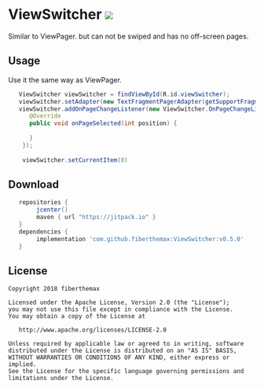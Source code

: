 # ViewSwitcher [![](https://jitpack.io/v/fiberthemax/ViewSwitcher.svg)](https://jitpack.io/#fiberthemax/ViewSwitcher)
Similar to ViewPager. but can not be swiped and has no off-screen pages.

Usage
--------
Use it the same way as ViewPager.
```java
   ViewSwitcher viewSwitcher = findViewById(R.id.viewSwitcher);
   viewSwitcher.setAdapter(new TextFragmentPagerAdapter(getSupportFragmentManager()));
   viewSwitcher.addOnPageChangeListener(new ViewSwitcher.OnPageChangeListener() {
      @Override
      public void onPageSelected(int position) {
      
      }
    });
    
    viewSwitcher.setCurrentItem(0)
```
Download
--------
```groovy
   repositories {
        jcenter()
        maven { url "https://jitpack.io" }
   }
   dependencies {
        implementation 'com.github.fiberthemax:ViewSwitcher:v0.5.0'
   }
```

License
-------

    Copyright 2018 fiberthemax

    Licensed under the Apache License, Version 2.0 (the "License");
    you may not use this file except in compliance with the License.
    You may obtain a copy of the License at

       http://www.apache.org/licenses/LICENSE-2.0

    Unless required by applicable law or agreed to in writing, software
    distributed under the License is distributed on an "AS IS" BASIS,
    WITHOUT WARRANTIES OR CONDITIONS OF ANY KIND, either express or implied.
    See the License for the specific language governing permissions and
    limitations under the License.

